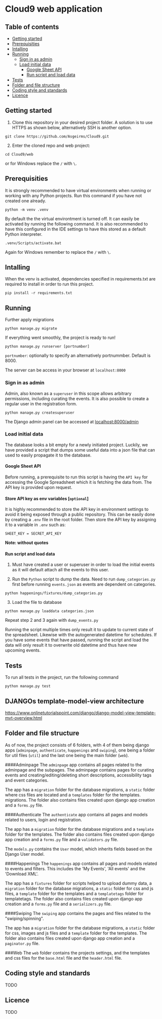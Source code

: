 # Cloud9 web application

## Table of contents
  - [Getting started](#getting-started)
  - [Prerequisities](#prerequisities)
  - [Intalling](#intalling)
  - [Running](#running)
    - [Sign in as admin](#sign-in-as-admin)
    - [Load initial data](#load-initial-data)
      - [Google Sheet API](#google-sheet-api)
      - [Run script and load data](#run-script)
  - [Tests](#tests)
  - [Folder and file structure](#folder-and-file-structure)
  - [Coding style and standards](#coding-style-and-standards)
  - [Licence](#licence)


## Getting started 
1. Clone this repository in your desired project folder. A solution is to use HTTPS as shown below, alternatively SSH is another option.
```
git clone https://github.com/Asgeirms/Cloud9.git
```

2. Enter the cloned repo and web project:
```
cd Cloud9/web
```
or for Windows replace the `/` with `\`.


## Prerequisities
It is strongly recommended to have virtual environments when running or working with any Python projects. Run this command if you have not created one already.
```
python -m venv .venv
```

By default the the virtual environtment is turned off. It can easily be activated by running the following command. It is also recommended to have this configured in the IDE settings to have this stored as a default Python interpreter. 
```
.venv/Scripts/activate.bat
```
Again for Windows remember to replace the `/` with `\`.

## Intalling 
When the venv is activated, dependencies specified in requirements.txt are required to install in order to run this project.
```
pip install -r requirements.txt
```

## Running
Further apply migrations
```
python manage.py migrate
```

If everything went smoothly, the project is ready to run! 
```
python manage.py runserver [portnumber]
```
`portnumber`: optionally to specify an alternatively portnummber. Default is 8000.

The server can be access in your browser at `localhost:8000`

### Sign in as admin
Admin, also known as a `superuser` in this scope allows arbitrary permissions, including curating the events. It is also possible to create a regular user in the registration form.
```
python manage.py createsuperuser
```
The Django admin panel can be accessed at [localhost:8000/admin](localhost:8000/admin)

### Load initial data

The database looks a bit empty for a newly initiated project. Luckily, we have provided a script that dumps some useful data into a json file that can used to easily propagate it to the database.

#### Google Sheet API
Before running, a prerequisite to run this script is having the `API key` for accessing the Google Spreadsheet which it is fetching the data from. The API key is provided upon request. 


#### Store API key as env variables [`optional`]
It is highly recommended to store the API key in environment settings to avoid it being exposed through a public repository. This can be easily done by creating a `.env` file in the root folder. Then store the API key by assigning it to a variable in `.env` such as:
```
SHEET_KEY = SECRET_API_KEY
```
**Note: without quotes**


#### Run script and load data

1. Must have created a user or superuser in order to load the initial events as it will default attach all the events 
to this user.

2. Run the `Python` script to dump the data. Need to run `dump_categories.py` first before running `events.json` as 
events are dependent on categories. 
```
python happenings/fixtures/dump_categories.py
```
3. Load the file to database
```
python manage.py loaddata categories.json
```
Repeat step 2 and 3 again with `dump_events.py`


Running the script multiple times only result it to update to current state of the spreadsheet. Likewise with the 
autogenerated datetime for schedules. If you have some events that have passed, running the script and load the data 
will only result it to overwrite old datetime and thus have new upcoming events. 

## Tests
To run all tests in the project, run the following command
```
python manage.py test
```
## DJANGOs template-model-view architecture
https://www.onlinetutorialspoint.com/django/django-model-view-template-mvt-overview.html

## Folder and file structure

As of now, the project consists of 6 folders, with 4 of them being django apps
(`adminpage`, `authenticate`, `happenings` and `swiping`),
one being a folder for util files (`util`) and the last one being the main folder (`web`).

####Adminpage
The `adminpage` app contains all pages related to the adminpage and the subpages. 
The adminpage contains pages for curating events and creating/editing/deleting short descriptions, accessibility tags
and event categories.

The app has a `migration` folder for the database migrations, a `static` folder where css files are located and a 
`templates` folder for the templates.
migrations. The folder also contains files created upon django app creation and a `forms.py` file. 


####Authenticate
The `authenticate` app contains all pages and models related to users, login and registration.

The app has a `migration` folder for the database migrations and a `template` folder for the templates.
The folder also contains files created upon django app creation and a `forms.py` file and a `validators.py` file. 

The `models.py` contains the `User` model, which inherits fields based on the Django User model.


####Happenings
The `happenings` app contains all pages and models related to events and filters.
This includes the 'My Events', 'All events' and the 'Download XML'.

The app has a `fixtures` folder for scripts helped to upload dummy data, a `migration` folder for the database 
migrations, a `static` folder for css and js files, a `template` folder for the templates and a 
`templatetags` folder for templatetags.
The folder also contains files created upon django app creation and a `forms.py` file and a `serializers.py` file.


####Swiping
The `swiping` app contains the pages and files related to the "swiping/spinning".

The app has a `migration` folder for the database migrations, a `static` folder for css, images and js files
and a `template` folder for the templates.
The folder also contains files created upon django app creation and a `paginator.py` file.


###Web
The `web` folder contains the projects settings, and the templates and css files for the `base.html`
file and the `header.html` file.


## Coding style and standards
TODO


## Licence
TODO

